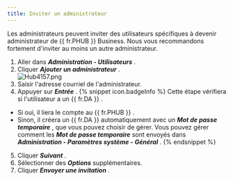 ```yaml
---
title: Inviter un administrateur
---
```

Les administrateurs peuvent inviter des utilisateurs spécifiques à devenir administrateur de {{ fr.PHUB }} Business. Nous vous recommandons fortement d&apos;inviter au moins un autre administrateur.  

1. Aller dans ***Administration - Utilisateurs*** . 
1. Cliquer ***Ajouter un administrateur*** .  
![Hub4157.png](/img/fr/hub/Hub4157.png) 
1. Saisir l&apos;adresse courriel de l&apos;administrateur. 
1. Appuyer sur ***Entrée*** . 
{% snippet icon.badgeInfo %} 
Cette étape vérifiera si l&apos;utilisateur a un {{ fr.DA }} . 
* Si oui, il liera le compte au {{ fr.PHUB }} . 
* Sinon, il créera un {{ fr.DA }} automatiquement avec un ***Mot de passe temporaire*** , que vous pouvez choisir de gérer. Vous pouvez gérer comment les ***Mot de passe temporaire*** sont envoyés dans ***Administration - Paramètres système - Général*** . 
{% endsnippet %}
 
5. Cliquer ***Suivant*** . 
1. Sélectionner des ***Options*** supplémentaires. 
1. Cliquer ***Envoyer une invitation*** . 

